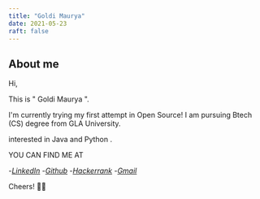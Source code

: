 ```yaml
---
title: "Goldi Maurya"
date: 2021-05-23
raft: false
---
```



## About me
Hi,

This is " Goldi Maurya ".

I'm currently trying my first attempt in Open Source! I am pursuing Btech (CS) degree from GLA University. 

interested in Java and Python .

YOU CAN FIND ME AT

-[*LinkedIn*](https://www.linkedin.com/in/goldi-maurya-ab932b1b9/)
-[*Github*](https://github.com/Goldimaur/Goldimaur)
-[*Hackerrank*](hackerrank.com/goldi_maurya_cs1)
-[*Gmail*](mailto:goldi.maurya_cs19@gla.ac.in)


Cheers!  🎉🎉